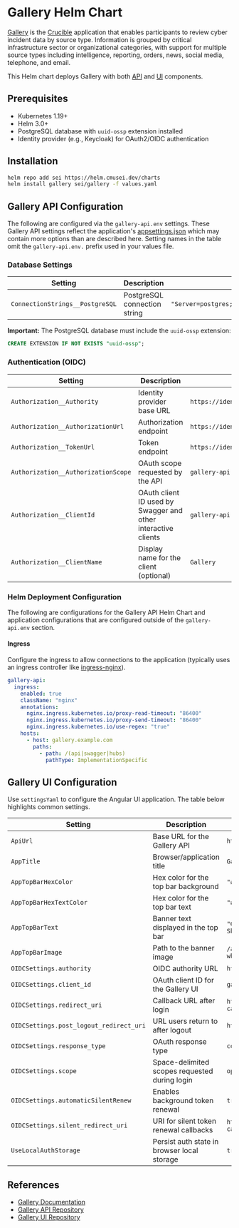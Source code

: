 # Gallery Helm Chart

[Gallery](https://cmu-sei.github.io/crucible/gallery/) is the [Crucible](https://cmu-sei.github.io/crucible/) application that enables participants to review cyber incident data by source type. Information is grouped by critical infrastructure sector or organizational categories, with support for multiple source types including intelligence, reporting, orders, news, social media, telephone, and email.

This Helm chart deploys Gallery with both [API](https://github.com/cmu-sei/Gallery.Api) and [UI](https://github.com/cmu-sei/Gallery.Ui) components.

## Prerequisites

- Kubernetes 1.19+
- Helm 3.0+
- PostgreSQL database with `uuid-ossp` extension installed
- Identity provider (e.g., Keycloak) for OAuth2/OIDC authentication

## Installation

```bash
helm repo add sei https://helm.cmusei.dev/charts
helm install gallery sei/gallery -f values.yaml
```

## Gallery API Configuration

The following are configured via the `gallery-api.env` settings. These Gallery API settings reflect the application's [appsettings.json](https://github.com/cmu-sei/Gallery.Api/blob/development/Gallery.Api/appsettings.json) which may contain more options than are described here. Setting names in the table omit the `gallery-api.env.` prefix used in your values file.

### Database Settings

| Setting | Description | Example |
|---------|-------------|---------|
| `ConnectionStrings__PostgreSQL` | PostgreSQL connection string | `"Server=postgres;Port=5432;Database=gallery;Username=gallery;Password=PASSWORD;"` |

**Important:** The PostgreSQL database must include the `uuid-ossp` extension:

```sql
CREATE EXTENSION IF NOT EXISTS "uuid-ossp";
```

### Authentication (OIDC)

| Setting | Description | Example |
|---------|-------------|---------|
| `Authorization__Authority` | Identity provider base URL | `https://identity.example.com` |
| `Authorization__AuthorizationUrl` | Authorization endpoint | `https://identity.example.com/connect/authorize` |
| `Authorization__TokenUrl` | Token endpoint | `https://identity.example.com/connect/token` |
| `Authorization__AuthorizationScope` | OAuth scope requested by the API | `gallery-api` |
| `Authorization__ClientId` | OAuth client ID used by Swagger and other interactive clients | `gallery-api` |
| `Authorization__ClientName` | Display name for the client (optional) | `Gallery` |


### Helm Deployment Configuration

The following are configurations for the Gallery API Helm Chart and application configurations that are configured outside of the `gallery-api.env` section.

#### Ingress

Configure the ingress to allow connections to the application (typically uses an ingress controller like [ingress-nginx](https://github.com/kubernetes/ingress-nginx)).

```yaml
gallery-api:
  ingress:
    enabled: true
    className: "nginx"
    annotations:
      nginx.ingress.kubernetes.io/proxy-read-timeout: "86400"
      nginx.ingress.kubernetes.io/proxy-send-timeout: "86400"
      nginx.ingress.kubernetes.io/use-regex: "true"
    hosts:
      - host: gallery.example.com
        paths:
          - path: /(api|swagger|hubs)
            pathType: ImplementationSpecific
```


## Gallery UI Configuration

Use `settingsYaml` to configure the Angular UI application. The table below highlights common settings.

| Setting | Description | Example |
|---------|-------------|---------|
| `ApiUrl` | Base URL for the Gallery API | `https://gallery.example.com` |
| `AppTitle` | Browser/application title | `Gallery` |
| `AppTopBarHexColor` | Hex color for the top bar background | `"#2d69b4"` |
| `AppTopBarHexTextColor` | Hex color for the top bar text | `"#FFFFFF"` |
| `AppTopBarText` | Banner text displayed in the top bar | `"Gallery - Exercise Information Sharing"` |
| `AppTopBarImage` | Path to the banner image | `/assets/img/monitor-dashboard-white.png` |
| `OIDCSettings.authority` | OIDC authority URL | `https://identity.example.com/` |
| `OIDCSettings.client_id` | OAuth client ID for the Gallery UI | `gallery-ui` |
| `OIDCSettings.redirect_uri` | Callback URL after login | `https://gallery.example.com/auth-callback` |
| `OIDCSettings.post_logout_redirect_uri` | URL users return to after logout | `https://gallery.example.com` |
| `OIDCSettings.response_type` | OAuth response type | `code` |
| `OIDCSettings.scope` | Space-delimited scopes requested during login | `openid profile gallery` |
| `OIDCSettings.automaticSilentRenew` | Enables background token renewal | `true` |
| `OIDCSettings.silent_redirect_uri` | URI for silent token renewal callbacks | `https://gallery.example.com/auth-callback-silent` |
| `UseLocalAuthStorage` | Persist auth state in browser local storage | `true` |


## References

- [Gallery Documentation](https://cmu-sei.github.io/crucible/gallery/)
- [Gallery API Repository](https://github.com/cmu-sei/Gallery.Api)
- [Gallery UI Repository](https://github.com/cmu-sei/Gallery.Ui)
